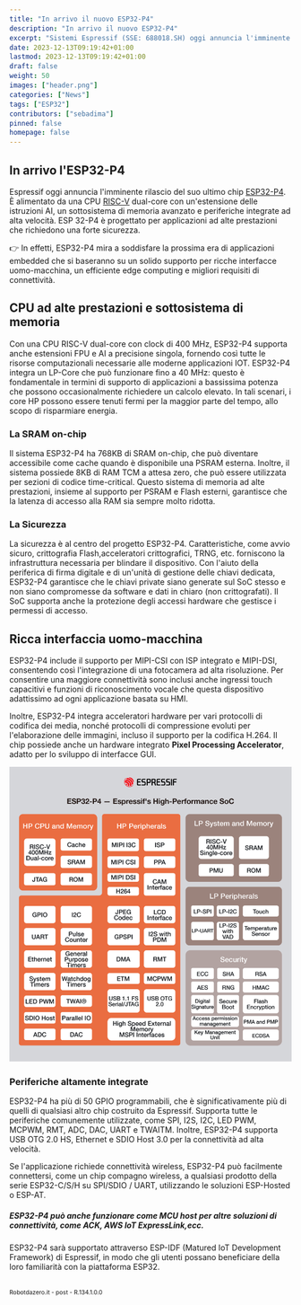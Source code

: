 ```yaml
---
title: "In arrivo il nuovo ESP32-P4"
description: "In arrivo il nuovo ESP32-P4"
excerpt: "Sistemi Espressif (SSE: 688018.SH) oggi annuncia l'imminente rilascio del suo ultimo SoC, ESP 32-P4. È alimentato da una CPU RISC-V dual-core con un'estensione delle istruzioni AI, un sottosistema di memoria avanzato e periferiche integrate ad alta velocità. ESP 32-P4 è progettato per ..."
date: 2023-12-13T09:19:42+01:00
lastmod: 2023-12-13T09:19:42+01:00
draft: false
weight: 50
images: ["header.png"]
categories: ["News"]
tags: ["ESP32"]
contributors: ["sebadima"]
pinned: false
homepage: false
---
```




## In arrivo l'ESP32-P4

Espressif oggi annuncia l'imminente rilascio del suo ultimo chip <a href="https://www.espressif.com/en/news/ESP32-P4" target="_blank" rel="noopener">ESP32-P4</a>. È alimentato da una CPU <a href="https://en.wikipedia.org/wiki/RISC-V" target="_blank" rel="noopener">RISC-V</a> dual-core con un'estensione delle istruzioni AI, un sottosistema di memoria avanzato e periferiche integrate ad alta velocità. 
ESP 32-P4 è progettato per applicazioni ad alte prestazioni che richiedono una forte sicurezza. 

<div class="alert alert-doks d-flexflex-shrink-1" role="alert">
 👉 In effetti, ESP32-P4 mira a soddisfare la prossima era di applicazioni embedded che si baseranno su un solido supporto per ricche interfacce uomo-macchina, un efficiente edge computing e migliori requisiti di connettività.
</div>


## CPU ad alte prestazioni e sottosistema di memoria

Con una CPU RISC-V dual-core con clock di 400 MHz, ESP32-P4 supporta anche estensioni FPU e AI a precisione singola, fornendo così tutte le risorse computazionali necessarie alle moderne applicazioni IOT. ESP32-P4 integra un LP-Core che può funzionare fino a 40 MHz: questo è fondamentale in termini di supporto di applicazioni a bassissima potenza che possono occasionalmente richiedere un calcolo elevato. In tali scenari, i core HP possono essere tenuti fermi per la maggior parte del tempo, allo scopo di risparmiare energia.


### La SRAM on-chip
Il sistema ESP32-P4 ha 768KB di SRAM on-chip, che può diventare accessibile come cache quando è disponibile una PSRAM esterna. Inoltre, il sistema possiede 8KB di RAM TCM a attesa zero, che può essere utilizzata per sezioni di codice time-critical. Questo sistema di memoria ad alte prestazioni, insieme al supporto per PSRAM e Flash esterni, garantisce che la latenza di accesso alla RAM sia sempre molto ridotta.

### La Sicurezza

La sicurezza è al centro del progetto ESP32-P4. Caratteristiche, come avvio sicuro, crittografia Flash,acceleratori crittografici, TRNG, etc. forniscono la infrastruttura necessaria per blindare il dispositivo. Con l'aiuto della periferica di firma digitale e di un'unità di gestione delle chiavi dedicata, ESP32-P4 garantisce che le chiavi private siano generate sul SoC stesso e non siano compromesse da software e dati in chiaro (non crittografati). Il SoC supporta anche la protezione degli accessi hardware che gestisce i permessi di accesso.


## Ricca interfaccia uomo-macchina

ESP32-P4 include il supporto per MIPI-CSI con ISP integrato e MIPI-DSI, consentendo così l'integrazione di una fotocamera ad alta risoluzione. Per consentire una maggiore connettività sono inclusi anche ingressi touch capacitivi e funzioni di riconoscimento vocale che questa dispositivo adattissimo ad ogni applicazione basata su HMI.

Inoltre, ESP32-P4 integra acceleratori hardware per vari protocolli di codifica dei media, nonché protocolli di compressione evoluti per l'elaborazione delle immagini, incluso il supporto per la codifica H.264. Il chip possiede anche un hardware integrato **Pixel Processing Accelerator**, adatto per lo sviluppo di interfacce GUI.

<img img width="800" class="x figure-img img-fluid lazyload blur-up"  src="images/101.png" alt="">

### Periferiche altamente integrate

ESP32-P4 ha più di 50 GPIO programmabili, che è significativamente più di quelli di qualsiasi altro chip costruito da Espressif. Supporta tutte le periferiche comunemente utilizzate, come SPI, I2S, I2C, LED PWM, MCPWM, RMT, ADC, DAC, UART e TWAITM. Inoltre, ESP32-P4 supporta USB OTG 2.0 HS, Ethernet e SDIO Host 3.0 per la connettività ad alta velocità.

<div class="alert alert-doks d-flexflex-shrink-1" role="alert">
Se l'applicazione richiede connettività wireless, ESP32-P4 può facilmente connettersi, come un chip compagno wireless, a qualsiasi prodotto della serie ESP32-C/S/H su SPI/SDIO / UART, utilizzando le soluzioni ESP-Hosted o ESP-AT. 
</div>


##### ESP32-P4 può anche funzionare come MCU host per altre soluzioni di connettività, come ACK, AWS IoT ExpressLink,ecc.


ESP32-P4 sarà supportato attraverso ESP-IDF (Matured IoT Development Framework) di Espressif, in modo che gli utenti possano beneficiare della loro familiarità con la piattaforma ESP32.
<br>
<br>
<p style="font-size: 0.75em;">Robotdazero.it -  post - R.134.1.0.0</p>  
